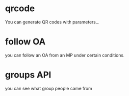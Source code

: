 # qrcode
You can generate QR codes with parameters...

# follow OA
you can follow an OA from an MP under certain conditions.

# groups API
you can see what group people came from

